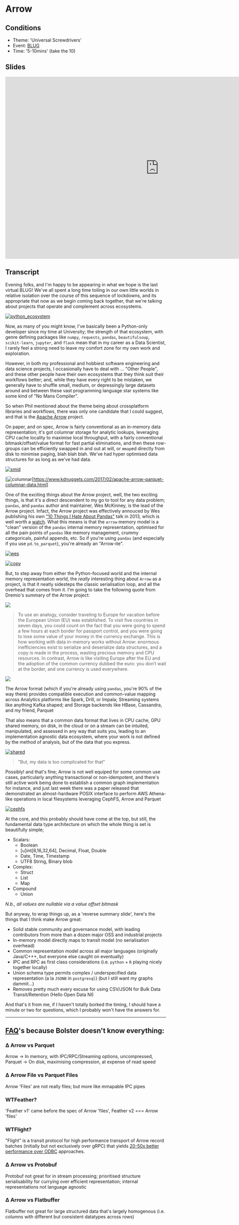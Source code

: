 # Arrow

## Conditions

* Theme: 'Universal Screwdrivers'
* Event: [BLUG](https://www.meetup.com/belfast-lug/events/278413010/)
* Time: '5-10mins' (take the 10)

## Slides

<iframe src="https://docs.google.com/presentation/d/e/2PACX-1vQmuoRkGBg8lNbiN8R4Is_ypl0IemJND5Ll5h69VgQp3NAqc2hcozGDa_bYs_GJFvP4jPXaBbtNtTx1/embed?start=false&loop=false&delayms=3000" frameborder="0" width="960" height="569" allowfullscreen="true" mozallowfullscreen="true" webkitallowfullscreen="true"></iframe>

## Transcript

Evening folks, and I'm happy to be appearing in what we hope is the last virtual BLUG! We've all spent a long time toiling in our own little worlds in relative isolation over the course of this sequence of lockdowns, and its appropriate that now as we begin coming back together, that we're talking about projects that operate and complement across ecosystems. 

[![python_ecosystem](https://fabienmaussion.info/acinn_python_workshop/figures/scipy_ecosystem.png)](https://fabienmaussion.info/scientific_programming/week_05/02-Scientific-Python.html)

Now, as many of you might know, I've basically been a Python-only developer since my time at University; the strength of that ecosystem, with genre defining packages like `numpy`, `requests`, `pandas`, `beautifulsoup`, `scikit-learn`, `jupyter`, and `flask` mean that in my career as a Data Scientist, I rarely feel a strong need to leave my comfort zone for my own work and exploration.

However, in both my professional and hobbiest software engineering and data science projects, I occasionally have to deal with ... "Other People", and these other people have their own ecosystems that they think suit their workflows better; and, while they have every right to be mistaken, we generally have to shuffle small, medium, or depressingly large datasets around and between these vast programming language star systems like some kind of "No Mans Compiler".

So when Phil mentioned about the theme being about crossplatform libraries and workflows, there was only one candidate that I could suggest, and that is the [Apache Arrow](https://arrow.apache.org/) project.

On paper, and on spec, Arrow is fairly conventional as an in-memory data representation; it's got columnar storage for analytic lookups, leveraging CPU cache locality to maximise local throughput, with a fairly conventional bitmask/offset/value format for fast partial eliminations, and then these row-groups can be efficiently swapped in and out at will, or `mmap`ed directly from disk to minimise paging, blah blah blah. We've had hyper optimised data structures for as long as we've had data. 

[![smid](https://arrow.apache.org/img/simd.png)](https://arrow.apache.org/overview/)

[![columnar](https://www.kdnuggets.com/wp-content/uploads/dremio-columnar-2.jpg)[https://www.kdnuggets.com/2017/02/apache-arrow-parquet-columnar-data.html]

One of the exciting things about the Arrow project, well, the two exciting things, is that it's a direct descendent to my go to tool for any data problem; `pandas`, and `pandas` author and maintainer, Wes McKinney, is the lead of the Arrow project. Infact, the Arrow project was effectively annouced by Wes publishing his own ["10 Things I Hate About Pandas"](https://www.slideshare.net/wesm/practical-medium-data-analytics-with-python) talk in 2013, which is well worth a [watch](https://wesmckinney.com/blog/apache-arrow-pandas-internals/). What this means is that the `arrow` memory model is a "clean" version of the `pandas` internal memory representation, optimised for all the pain points of `pandas` like memory management, crummy categoricals, painful appends, etc. So if you're using `pandas` (and expecially if you use `pd.to_parquet`), you're already an "Arrow-ite".

[![wes](https://wesmckinney.com/images/wes-2017-01-12-small.png)](https://wesmckinney.com/)

[![copy](https://arrow.apache.org/img/copy.png)](https://arrow.apache.org/overview/)

But, to step away from either the Python-focused world and the internal memory representation world, the _really_ interesting thing about `Arrow` as a project, is that it neatly sidesteps the classic serialisation loop, and all the overhead that comes from it. I'm going to take the following quote from Dremio's summary of the Arrow project:

[![](https://i.redd.it/1kwbacxyzs841.jpg)](https://www.reddit.com/r/Maps/comments/ek06ja/currencies_of_europe_countries_before_euro/)

> To use an analogy, consider traveling to Europe for vacation before the European Union (EU) was established. To visit five countries in seven days, you could count on the fact that you were going to spend a few hours at each border for passport control, and you were going to lose some value of your money in the currency exchange. This is how working with data in-memory works without Arrow: enormous inefficiencies exist to serialize and deserialize data structures, and a copy is made in the process, wasting precious memory and CPU resources. In contrast, Arrow is like visiting Europe after the EU and the adoption of the common currency dubbed the euro: you don’t wait at the border, and one currency is used everywhere.

[![](https://upload.wikimedia.org/wikipedia/commons/thumb/f/f1/Eurozone_map.svg/600px-Eurozone_map.svg.png)](https://en.wikipedia.org/wiki/List_of_currencies_in_Europe)

The Arrow format (which if you're already using `pandas`, you're 90% of the way there) provides compatible execution and common-value mapping across Analytics platforms like Spark, Drill, or Impala; Streaming systems like anything Kafka shaped; and Storage backends like HBase, Cassandra, and my friend, Parquet

That also means that a common data format that lives in CPU cache, GPU shared memory, on disk, in the cloud or on a stream can be intuited, manipulated, and assessed in any way that suits you, leading to an implementation agnostic data ecosystem, where your work is not defined by the method of analysis, but of the data that you express.

[![shared](https://arrow.apache.org/img/shared.png)](https://arrow.apache.org/overview/)

> "But, my data is too complicated for that"

Possibly! and that's fine; Arrow is not well equiped for some common use cases, particularly anything transactional or non-idempotent, and there's still active work being done to establish a common graph implementation for instance, and just last week there was a paper released that demonstrated an almost-hardware POSIX interface to perform AWS Athena-like operations in local filesystems leveraging CephFS, Arrow and Parquet 

[![cephfs](cephfs.png)](https://twitter.com/wesmckinn/status/1397912053898256384)

At the core, and this probably should have come at the top, but still, the fundamental data type architecture on which the whole thing is set is beautifully simple; 

- Scalars:
    - Boolean
    - [u]int[8,16,32,64], Decimal, Float, Double
    - Date, Time, Timestamp
    - UTF8 String, Binary blob
- Complex:
    - Struct
    - List
    - Map
- Compound
    - Union

_N.b., all values are nullable via a value offset bitmask_

But anyway, to wrap things up, as a 'reverse summary slide', here's the things that I think make Arrow great: 

* Solid stable community and governance model, with leading contributors from more than a dozen major OSS and industrial projects
* In-memory model directly maps to transit model (no serialisation overhead)
* Common representation model across all major languages (originally Java/C+++, but everyone else caught on eventually)
* IPC and RPC as first class considerations (i.e. `python` + `R` playing nicely together locally)
* Union schema type permits complex / underspecified data representation (a la `JSONB` in `postgresql`) (but I still want my graphs dammit...)
* Removes pretty much every excuse for using CSV/JSON for Bulk Data Transit/Retention (Hello Open Data NI)

And that's it from me, if I haven't totally borked the timing, I should have a minute or two for questions, which I probably won't have the answers for.

___ 



## [FAQ](https://arrow.apache.org/faq/)'s because Bolster doesn't know everything:

### ∆ Arrow vs Parquet

Arrow -> In memory, with IPC/RPC/Streaming options, uncompressed, 
Parquet -> On disk, maximising compression, at expense of read speed

### ∆ Arrow File vs Parquet Files

Arrow 'Files' are not really files; but more like mmapable IPC pipes

### WTFeather?

'Feather v1' came before the spec of Arrow 'files', Feather v2 === Arrow 'files'

### WTFlight?

"Flight" is a transit protocol for high performance transport of Arrow record batches (initially but not exclusively over gRPC) that yields [20-50x better performance over ODBC](https://www.dremio.com/is-time-to-replace-odbc-jdbc) approaches.

### ∆ Arrow vs Protobuf

Protobuf not great for in stream processing; prioritised structure serialisability for currying over efficient representation; internal representations not language agnostic

### ∆ Arrow vs Flatbuffer

Flatbuffer not great for large structured data that's largely homogenous (i.e. columns with different but consistent datatypes across rows)
